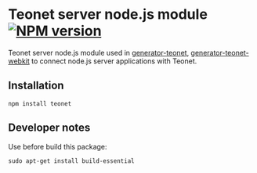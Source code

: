 # Teonet server node.js module [![NPM version][npm-image]][npm-url]

Teonet server node.js module used in 
[generator-teonet](https://www.npmjs.com/package/generator-teonet),
[generator-teonet-webkit](https://www.npmjs.com/package/generator-teonet-webkit) 
to connect node.js server applications with Teonet. 


## Installation
```
npm install teonet
```

## Developer notes

Use before build this package:

    sudo apt-get install build-essential

[npm-image]: https://badge.fury.io/js/teonet.svg
[npm-url]: https://npmjs.org/package/teonet
[travis-image]: https://travis-ci.org//teonet.svg?branch=master
[travis-url]: https://travis-ci.org//teonet
[daviddm-image]: https://david-dm.org//teonet.svg?theme=shields.io
[daviddm-url]: https://david-dm.org//teonet
[coveralls-image]: https://coveralls.io/repos//teonet/badge.svg
[coveralls-url]: https://coveralls.io/r//teonet
